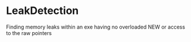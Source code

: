 # LeakDetection
Finding memory leaks within an exe having no overloaded NEW or access to the raw pointers 
